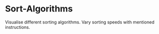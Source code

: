 # Sort-Algorithms
Visualise different sorting algorithms.
Vary sorting speeds with mentioned instructions.
